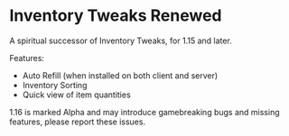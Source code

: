 # Inventory Tweaks Renewed

A spiritual successor of Inventory Tweaks, for 1.15 and later.

Features:

- Auto Refill (when installed on both client and server)
- Inventory Sorting
- Quick view of item quantities

1.16 is marked Alpha and may introduce gamebreaking bugs and missing features, please report these issues.

